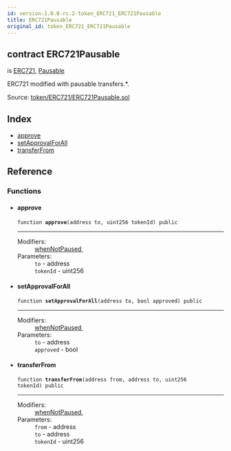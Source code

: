 ```yaml
---
id: version-2.0.0-rc.2-token_ERC721_ERC721Pausable
title: ERC721Pausable
original_id: token_ERC721_ERC721Pausable
---
```


<div class="contract-doc"><div class="contract"><h2 class="contract-header"><span class="contract-kind">contract</span> ERC721Pausable</h2><p class="base-contracts"><span>is</span> <a href="token_ERC721_ERC721.html">ERC721</a><span>, </span><a href="lifecycle_Pausable.html">Pausable</a></p><p class="description">ERC721 modified with pausable transfers.*.</p><div class="source">Source: <a href="https://github.com/OpenZeppelin/zeppelin-solidity/blob/v2.0.0-rc.2/contracts/token/ERC721/ERC721Pausable.sol" target="_blank">token/ERC721/ERC721Pausable.sol</a></div></div><div class="index"><h2>Index</h2><ul><li><a href="token_ERC721_ERC721Pausable.html#approve">approve</a></li><li><a href="token_ERC721_ERC721Pausable.html#setApprovalForAll">setApprovalForAll</a></li><li><a href="token_ERC721_ERC721Pausable.html#transferFrom">transferFrom</a></li></ul></div><div class="reference"><h2>Reference</h2><div class="functions"><h3>Functions</h3><ul><li><div class="item function"><span id="approve" class="anchor-marker"></span><h4 class="name">approve</h4><div class="body"><code class="signature">function <strong>approve</strong><span>(address to, uint256 tokenId) </span><span>public </span></code><hr/><dl><dt><span class="label-modifiers">Modifiers:</span></dt><dd><a href="lifecycle_Pausable.html#whenNotPaused">whenNotPaused </a></dd><dt><span class="label-parameters">Parameters:</span></dt><dd><div><code>to</code> - address</div><div><code>tokenId</code> - uint256</div></dd></dl></div></div></li><li><div class="item function"><span id="setApprovalForAll" class="anchor-marker"></span><h4 class="name">setApprovalForAll</h4><div class="body"><code class="signature">function <strong>setApprovalForAll</strong><span>(address to, bool approved) </span><span>public </span></code><hr/><dl><dt><span class="label-modifiers">Modifiers:</span></dt><dd><a href="lifecycle_Pausable.html#whenNotPaused">whenNotPaused </a></dd><dt><span class="label-parameters">Parameters:</span></dt><dd><div><code>to</code> - address</div><div><code>approved</code> - bool</div></dd></dl></div></div></li><li><div class="item function"><span id="transferFrom" class="anchor-marker"></span><h4 class="name">transferFrom</h4><div class="body"><code class="signature">function <strong>transferFrom</strong><span>(address from, address to, uint256 tokenId) </span><span>public </span></code><hr/><dl><dt><span class="label-modifiers">Modifiers:</span></dt><dd><a href="lifecycle_Pausable.html#whenNotPaused">whenNotPaused </a></dd><dt><span class="label-parameters">Parameters:</span></dt><dd><div><code>from</code> - address</div><div><code>to</code> - address</div><div><code>tokenId</code> - uint256</div></dd></dl></div></div></li></ul></div></div></div>
